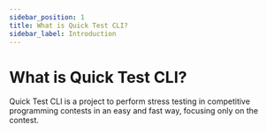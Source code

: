 ```yaml
---
sidebar_position: 1
title: What is Quick Test CLI?
sidebar_label: Introduction
---
```


# What is Quick Test CLI?

Quick Test CLI is a project to perform stress testing in competitive programming contests in an easy and fast way, focusing only on the contest.
